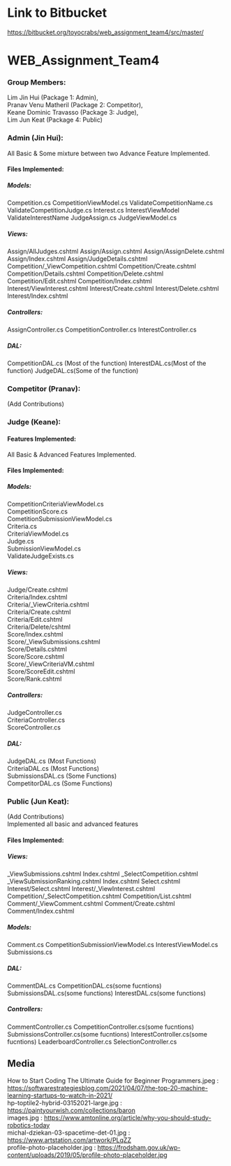 # Link to Bitbucket 
https://bitbucket.org/toyocrabs/web_assignment_team4/src/master/

# WEB_Assignment_Team4
### Group Members:  
Lim Jin Hui (Package 1: Admin),   
Pranav Venu Matheril (Package 2: Competitor),  
Keane Dominic Travasso (Package 3: Judge),  
Lim Jun Keat (Package 4: Public)  

### Admin (Jin Hui):  
All Basic & Some mixture between two Advance Feature Implemented.
#### Files Implemented:
##### Models:
Competition.cs
CompetitionViewModel.cs
ValidateCompetitionName.cs
ValidateCompetitionJudge.cs
Interest.cs
InterestViewModel
ValidateInterestName
JudgeAssign.cs
JudgeViewModel.cs

##### Views:
Assign/AllJudges.cshtml
Assign/Assign.cshtml
Assign/AssignDelete.cshtml
Assign/Index.cshtml
Assign/JudgeDetails.cshtml
Competition/_ViewCompetition.cshtml
Competition/Create.cshtml
Competition/Details.cshtml
Competition/Delete.cshtml
Competition/Edit.cshtml
Competition/Index.cshtml
Interest/ViewInterest.cshtml
Interest/Create.cshtml
Interest/Delete.cshtml
Interest/Index.cshtml

##### Controllers:  
AssignController.cs
CompetitionController.cs
InterestController.cs

##### DAL:  
CompetitionDAL.cs (Most of the function)
InterestDAL.cs(Most of the function)
JudgeDAL.cs(Some of the function)

### Competitor (Pranav):  
(Add Contributions)

### Judge (Keane):  

#### Features Implemented:  
All Basic & Advanced Features Implemented.  

#### Files Implemented:  
##### Models:  
CompetitionCriteriaViewModel.cs  
CompetitionScore.cs  
CometitionSubmissionViewModel.cs  
Criteria.cs  
CriteriaViewModel.cs  
Judge.cs  
SubmissionViewModel.cs  
ValidateJudgeExists.cs  
  
##### Views:  
Judge/Create.cshtml  
Criteria/Index.cshtml  
Criteria/_ViewCriteria.cshtml  
Criteria/Create.cshtml  
Criteria/Edit.cshtml  
Criteria/Delete/cshtml  
Score/Index.cshtml  
Score/_ViewSubmissions.cshtml  
Score/Details.cshtml  
Score/Score.cshtml  
Score/_ViewCriteriaVM.cshtml  
Score/ScoreEdit.cshtml  
Score/Rank.cshtml  
  
##### Controllers:  
JudgeController.cs  
CriteriaController.cs  
ScoreController.cs  
  
##### DAL:  
JudgeDAL.cs (Most Functions)  
CriteriaDAL.cs (Most Functions)  
SubmissionsDAL.cs (Some Functions)  
CompetitorDAL.cs (Some Functions)  
  
### Public (Jun Keat):  
(Add Contributions)  
Implemented all basic and advanced features

#### Files Implemented:

##### Views:
_ViewSubmissions.cshtml
Index.cshtml
_SelectCompetition.cshtml
_ViewSubmissionRanking.cshtml
Index.cshtml
Select.cshtml
Interest/Select.cshtml
Interest/_ViewInterest.cshtml
Competition/_SelectCompetition.cshtml
Competition/List.cshtml
Comment/_ViewComment.cshtml
Comment/Create.cshtml
Comment/Index.cshtml

##### Models:
Comment.cs
CompetitionSubmissionViewModel.cs
InterestViewModel.cs
Submissions.cs

##### DAL:
CommentDAL.cs
CompetitionDAL.cs(some fucntions)
SubmissionsDAL.cs(some functions)
InterestDAL.cs(some functions)

##### Controllers:
CommentController.cs
CompetitionController.cs(some fucntions)
SubmissionsController.cs(some fucntions)
InterestController.cs(some fucntions)
LeaderboardController.cs
SelectionController.cs  

## Media 
How to Start Coding The Ultimate Guide for Beginner Programmers.jpeg : https://softwarestrategiesblog.com/2021/04/07/the-top-20-machine-learning-startups-to-watch-in-2021/  
hp-toptile2-hybrid-03152021-large.jpg : https://paintyourwish.com/collections/baron  
images.jpg : https://www.amtonline.org/article/why-you-should-study-robotics-today  
michal-dziekan-03-spacetime-det-01.jpg : https://www.artstation.com/artwork/PLqZZ  
profile-photo-placeholder.jpg : https://frodsham.gov.uk/wp-content/uploads/2019/05/profile-photo-placeholder.jpg  
